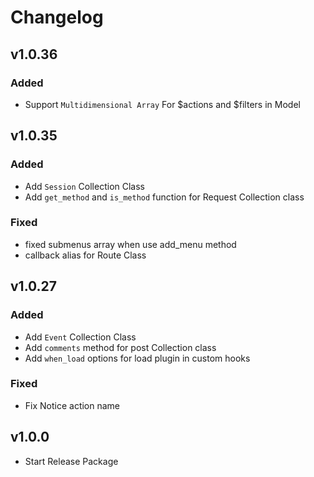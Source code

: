 # Changelog

## v1.0.36
### Added
- Support `Multidimensional Array` For $actions and $filters in Model

## v1.0.35
### Added
- Add `Session` Collection Class
- Add `get_method` and `is_method` function for Request Collection class

### Fixed
- fixed submenus array when use add_menu method
- callback alias for Route Class

## v1.0.27
### Added
- Add `Event` Collection Class
- Add `comments` method for post Collection class
- Add `when_load` options for load plugin in custom hooks

### Fixed
- Fix Notice action name

## v1.0.0
- Start Release Package

